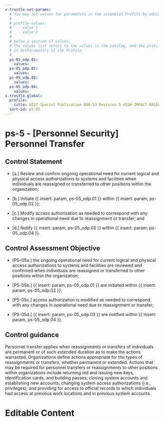 ```yaml
---
x-trestle-set-params:
  # You may set values for parameters in the assembled Profile by adding
  #
  # profile-values:
  #   - value 1
  #   - value 2
  #
  # below a section of values:
  # The values list refers to the values in the catalog, and the profile-values represent values
  # in SetParameters of the Profile.
  #
  ps-05_odp.01:
    values:
  ps-05_odp.02:
    values:
  ps-05_odp.03:
    values:
  ps-05_odp.04:
    values:
x-trestle-global:
  profile:
    title: NIST Special Publication 800-53 Revision 5 HIGH IMPACT BASELINE
  sort-id: ps-05
---
```


# ps-5 - \[Personnel Security\] Personnel Transfer

## Control Statement

- \[a.\] Review and confirm ongoing operational need for current logical and physical access authorizations to systems and facilities when individuals are reassigned or transferred to other positions within the organization;

- \[b.\] Initiate {{ insert: param, ps-05_odp.01 }} within {{ insert: param, ps-05_odp.02 }};

- \[c.\] Modify access authorization as needed to correspond with any changes in operational need due to reassignment or transfer; and

- \[d.\] Notify {{ insert: param, ps-05_odp.03 }} within {{ insert: param, ps-05_odp.04 }}.

## Control Assessment Objective

- \[PS-05a.\] the ongoing operational need for current logical and physical access authorizations to systems and facilities are reviewed and confirmed when individuals are reassigned or transferred to other positions within the organization;

- \[PS-05b.\] {{ insert: param, ps-05_odp.01 }} are initiated within {{ insert: param, ps-05_odp.02 }};

- \[PS-05c.\] access authorization is modified as needed to correspond with any changes in operational need due to reassignment or transfer;

- \[PS-05d.\] {{ insert: param, ps-05_odp.03 }} are notified within {{ insert: param, ps-05_odp.04 }}.

## Control guidance

Personnel transfer applies when reassignments or transfers of individuals are permanent or of such extended duration as to make the actions warranted. Organizations define actions appropriate for the types of reassignments or transfers, whether permanent or extended. Actions that may be required for personnel transfers or reassignments to other positions within organizations include returning old and issuing new keys, identification cards, and building passes; closing system accounts and establishing new accounts; changing system access authorizations (i.e., privileges); and providing for access to official records to which individuals had access at previous work locations and in previous system accounts.

# Editable Content

<!-- Make additions and edits below -->
<!-- The above represents the contents of the control as received by the profile, prior to additions. -->
<!-- If the profile makes additions to the control, they will appear below. -->
<!-- The above markdown may not be edited but you may edit the content below, and/or introduce new additions to be made by the profile. -->
<!-- If there is a yaml header at the top, parameter values may be edited. Use --set-parameters to incorporate the changes during assembly. -->
<!-- The content here will then replace what is in the profile for this control, after running profile-assemble. -->
<!-- The current profile has no added parts for this control, but you may add new ones here. -->
<!-- Each addition must have a heading either of the form ## Control my_addition_name -->
<!-- or ## Part a. (where the a. refers to one of the control statement labels.) -->
<!-- "## Control" parts are new parts added after the statement part. -->
<!-- "## Part" parts are new parts added into the top-level statement part with that label. -->
<!-- Subparts may be added with nested hash levels of the form ### My Subpart Name -->
<!-- underneath the parent ## Control or ## Part being added -->
<!-- See https://ibm.github.io/compliance-trestle/tutorials/ssp_profile_catalog_authoring/ssp_profile_catalog_authoring for guidance. -->
